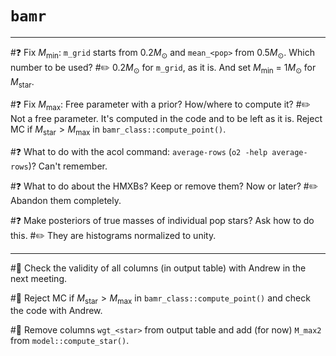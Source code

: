 # `bamr` 
___
#❓ Fix $M_\mathrm{min}$: `m_grid` starts from 0.2$M_\odot$ and `mean_<pop>` from 0.5$M_\odot$. Which number to be used?
#✏️ 0.2$M_\odot$ for `m_grid`, as it is. And set $M_\mathrm{min}$ = 1$M_\odot$ for $M_\mathrm{star}$. 

#❓ Fix $M_\mathrm{max}$: Free parameter with a prior? How/where to compute it? 
#✏️ Not a free parameter. It's computed in the code and to be left as it is. Reject MC if $M_\mathrm{star}>M_\mathrm{max}$ in `bamr_class::compute_point()`. 

#❓ What to do with the acol command: `average-rows` (`o2 -help average-rows`)? Can't remember.

#❓ What to do about the HMXBs? Keep or remove them? Now or later?
#✏️ Abandon them completely.

#❓ Make posteriors of true masses of individual pop stars? Ask how to do this.
#✏️ They are histograms normalized to unity.

___
#📌 Check the validity of all columns (in output table) with Andrew in the next meeting.

#📌 Reject MC if $M_\mathrm{star}>M_\mathrm{max}$ in `bamr_class::compute_point()` and check the code with Andrew.

#📌 Remove columns `wgt_<star>` from output table and add (for now) `M_max2` from `model::compute_star()`.